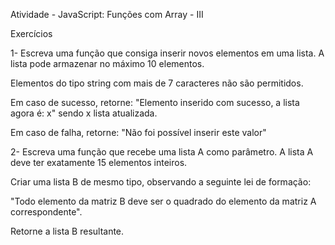 Atividade - JavaScript: Funções com Array - III

Exercícios

1- Escreva uma função que consiga inserir novos elementos em uma lista. A lista pode armazenar no máximo 10 elementos.

Elementos do tipo string com mais de 7 caracteres não são permitidos.

Em caso de sucesso, retorne: "Elemento inserido com sucesso, a lista agora é: x"
sendo x lista atualizada.

Em caso de falha, retorne: "Não foi possível inserir este valor"

2- Escreva uma função que recebe uma lista A como parâmetro. A lista A deve ter exatamente 15 elementos inteiros.

Criar uma lista B de mesmo tipo, observando a seguinte lei de formação:

"Todo elemento da matriz B deve ser o quadrado do elemento da matriz A correspondente".

Retorne a lista B resultante.
